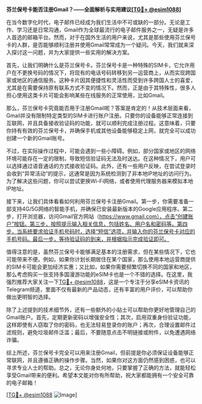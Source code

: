 **芬兰保号卡能否注册Gmail？——全面解析与实用建议[[TG💪+ @esim1088](https://t.me/s/esim1088)]**

在当今数字化时代，电子邮件已经成为我们生活中不可或缺的一部分。无论是工作、学习还是日常沟通，Gmail作为全球最流行的电子邮件服务之一，无疑是许多人首选的邮箱平台。然而，对于在国外生活的用户来说，尤其是那些使用芬兰保号卡的人群，是否能够顺利注册并使用Gmail常常成为一个疑问。今天，我们就来深入探讨这一问题，并为大家提供一些实用的解决方案。

首先，让我们明确什么是芬兰保号卡。芬兰保号卡是一种特殊的SIM卡，它允许用户在不更换号码的情况下，将现有的电话号码转移到另一运营商上，从而实现跨国家或地区的通信服务。这种卡片因其便捷性和灵活性而受到许多跨国人士的喜爱，尤其是在需要保持原有联系方式不变的情况下。然而，正是由于其特殊性，很多人担心使用这类卡片可能会影响某些在线服务的正常使用，比如Gmail。

那么，芬兰保号卡究竟能否用于注册Gmail呢？答案是肯定的！从技术层面来看，Gmail并没有限制特定类型的SIM卡进行账户注册。只要你的设备能够正常连接到互联网，并且具备接收验证码的功能，就可以顺利完成注册过程。这意味着，只要你持有有效的芬兰保号卡，并确保手机或其他设备能够稳定上网，就完全可以成功创建一个新的Gmail账号。

不过，在实际操作过程中，可能会遇到一些小障碍。例如，部分国家或地区的网络环境可能存在一定的限制，导致短信验证码无法及时送达。在这种情况下，用户可以选择通过语音通话的方式接收验证码。此外，还有一些用户反映，在尝试登录时会收到“异常活动”的提示，这通常是因为系统检测到了非本地IP地址的访问行为。为了解决这些问题，你可以尝试更换Wi-Fi网络，或者使用代理服务器来模拟本地IP地址。

接下来，让我们具体看看如何利用芬兰保号卡注册Gmail。第一步，你需要准备一部支持4G/5G网络的智能手机，并确保已安装最新版本的Google应用程序。第二步，打开浏览器，访问Gmail官方网站（https://www.gmail.com），点击“创建账户”按钮。第三步，按照提示输入相关信息，包括姓名、用户名和密码等。第四步，当系统要求验证手机号码时，选择“短信”选项，并输入你的芬兰保号卡对应的手机号码。最后一步，等待验证码的到来，并根据指示完成验证即可。

值得注意的是，虽然芬兰保号卡能够满足基本的注册需求，但在某些情况下，它也可能带来不便。例如，如果你计划长期居住在某个国家，那么使用本地运营商提供的SIM卡可能会更加经济实惠；又比如，如果你需要频繁切换不同的国家和地区，那么考虑购买一张支持多国漫游功能的eSIM卡也是一个不错的选择。在这里，我强烈推荐大家关注一下[TG💪+ @esim1088](https://t.me/s/esim1088)，这是一个专注于分享eSIM卡资讯的Telegram频道，里面不仅有最新的产品动态，还有丰富的用户评价，可以帮助你做出更明智的选择。

除了上述提到的技术细节外，还有一些额外的小贴士可以帮助你更好地管理自己的Gmail账户。首先，定期更新密码以增强安全性；其次，启用双重身份验证功能，这样即使有人窃取了你的密码，也无法轻易登录你的账户；再次，合理设置邮件过滤规则，避免垃圾邮件泛滥；最后，不要随意点击不明链接或附件，以免遭遇网络诈骗。

综上所述，芬兰保号卡完全可以用来注册Gmail，但前提是你必须保证设备能够正常联网，并且遵循正确的操作步骤。当然，如果你对这方面仍然感到困惑，也可以寻求专业人士的帮助。总之，无论你身处何地，只要掌握了正确的方法，就能轻松享受Gmail带来的便利。希望本文能对你有所帮助，祝大家都能拥有一个安全可靠的电子邮箱！

[[TG💪+ @esim1088](https://t.me/s/esim1088) ![Image](https://i.postimg.cc/4NQfJmqS/Snipaste-2025-05-13-00-14-12.png)]